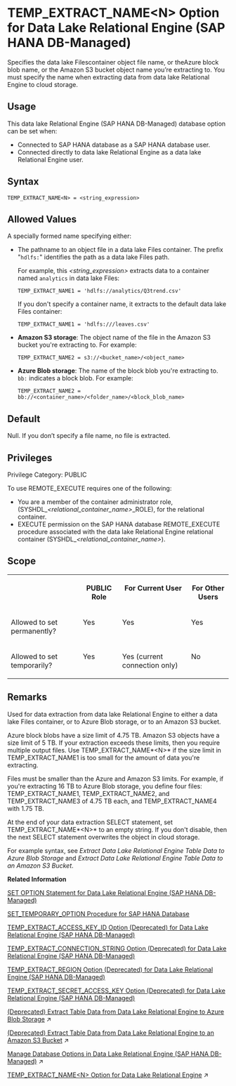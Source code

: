 <!-- loio1f0b3e1f87c948fd881490465f5eea24 -->

# TEMP\_EXTRACT\_NAME<N\> Option for Data Lake Relational Engine \(SAP HANA DB-Managed\)

Specifies the data lake Filescontainer object file name, or theAzure block blob name, or the Amazon S3 bucket object name you’re extracting to. You must specify the name when extracting data from data lake Relational Engine to cloud storage.



<a name="loio1f0b3e1f87c948fd881490465f5eea24__section_dzz_4jj_kyb"/>

## Usage

This data lake Relational Engine \(SAP HANA DB-Managed\) database option can be set when:

-   Connected to SAP HANA database as a SAP HANA database user.
-   Connected directly to data lake Relational Engine as a data lake Relational Engine user.



<a name="loio1f0b3e1f87c948fd881490465f5eea24__section_phl_kzl_2xb"/>

## Syntax

```
TEMP_EXTRACT_NAME<N> = <string_expression>
```



<a name="loio1f0b3e1f87c948fd881490465f5eea24__section_kwq_gzh_mrb"/>

## Allowed Values

A specially formed name specifying either:

-   The pathname to an object file in a data lake Files container. The prefix "`hdlfs:`" identifies the path as a data lake Files path.

    For example, this *<string\_expression\>* extracts data to a container named `analytics` in data lake Files:

    ```
    TEMP_EXTRACT_NAME1 = 'hdlfs://analytics/Q3trend.csv'
    ```

    If you don't specify a container name, it extracts to the default data lake Files container:

    ```
    TEMP_EXTRACT_NAME1 = 'hdlfs:///leaves.csv'
    ```

-   **Amazon S3 storage**: The object name of the file in the Amazon S3 bucket you're extracting to. For example:

    ```
    TEMP_EXTRACT_NAME2 = s3://<bucket_name>/<object_name>
    ```

-   **Azure Blob storage**: The name of the block blob you're extracting to. `bb:` indicates a block blob. For example:

    ```
    TEMP_EXTRACT_NAME2 = bb://<container_name>/<folder_name>/<block_blob_name>
    ```




<a name="loio1f0b3e1f87c948fd881490465f5eea24__section_tjr_lzl_2xb"/>

## Default

Null. If you don’t specify a file name, no file is extracted.



<a name="loio1f0b3e1f87c948fd881490465f5eea24__section_k3c_gxb_3qb"/>

## Privileges

Privilege Category: PUBLIC

To use REMOTE\_EXECUTE requires one of the following:

-   You are a member of the container administrator role, \(SYSHDL\_*<relational\_container\_name\>*\_ROLE\), for the relational container.
-   EXECUTE permission on the SAP HANA database REMOTE\_EXECUTE procedure associated with the data lake Relational Engine relational container \(SYSHDL\_*<relational\_container\_name\>*\).



<a name="loio1f0b3e1f87c948fd881490465f5eea24__section_mvv_mzl_2xb"/>

## Scope


<table>
<tr>
<th valign="top">

 

</th>
<th valign="top">

PUBLIC Role

</th>
<th valign="top">

For Current User

</th>
<th valign="top">

For Other Users

</th>
</tr>
<tr>
<td valign="top">

Allowed to set permanently?

</td>
<td valign="top">

Yes

</td>
<td valign="top">

Yes

</td>
<td valign="top">

Yes

</td>
</tr>
<tr>
<td valign="top">

Allowed to set temporarily?

</td>
<td valign="top">

Yes

</td>
<td valign="top">

Yes \(current connection only\)

</td>
<td valign="top">

No

</td>
</tr>
</table>



<a name="loio1f0b3e1f87c948fd881490465f5eea24__section_qdz_nzl_2xb"/>

## Remarks

Used for data extraction from data lake Relational Engine to either a data lake Files container, or to Azure Blob storage, or to an Amazon S3 bucket.

Azure block blobs have a size limit of 4.75 TB. Amazon S3 objects have a size limit of 5 TB. If your extraction exceeds these limits, then you require multiple output files. Use TEMP\_EXTRACT\_NAME*<N\>* if the size limit in TEMP\_EXTRACT\_NAME1 is too small for the amount of data you're extracting.

Files must be smaller than the Azure and Amazon S3 limits. For example, if you're extracting 16 TB to Azure Blob storage, you define four files: TEMP\_EXTRACT\_NAME1, TEMP\_EXTRACT\_NAME2, and TEMP\_EXTRACT\_NAME3 of 4.75 TB each, and TEMP\_EXTRACT\_NAME4 with 1.75 TB.

At the end of your data extraction SELECT statement, set TEMP\_EXTRACT\_NAME*<N\>* to an empty string. If you don't disable, then the next SELECT statement overwrites the object in cloud storage.

For example syntax, see *Extract Data Lake Relational Engine Table Data to Azure Blob Storage* and *Extract Data Lake Relational Engine Table Data to an Amazon S3 Bucket*.

**Related Information**  


[SET OPTION Statement for Data Lake Relational Engine \(SAP HANA DB-Managed\)](../030-sql-statements/set-option-statement-for-data-lake-relational-engine-sap-hana-db-managed-84a37a4.md "Changes options that affect the behavior of the database and its compatibility with Transact-SQL. Setting the value of an option can change the behavior for all users or an individual user, in either a temporary or permanent scope.")

[SET\_TEMPORARY\_OPTION Procedure for SAP HANA Database](../080-sap-hana-database-for-data-lake-relational-engine/set-temporary-option-procedure-for-sap-hana-database-abcd703.md "Grant database options temporarily for the current connection only on a data lake Relational Engine relational container.")

[TEMP\_EXTRACT\_ACCESS\_KEY\_ID Option \(Deprecated\) for Data Lake Relational Engine \(SAP HANA DB-Managed\)](temp-extract-access-key-id-option-deprecated-for-data-lake-relational-engine-sap-hana-db-22fc37e.md "Supplies the AWS access key. You must specify the access key when extracting data from data lake Relational Engine to an Amazon S3 bucket.")

[TEMP\_EXTRACT\_CONNECTION\_STRING Option \(Deprecated\) for Data Lake Relational Engine \(SAP HANA DB-Managed\)](temp-extract-connection-string-option-deprecated-for-data-lake-relational-engine-sap-hana-102fce6.md "Specifies the connection string of your Azure storage account.")

[TEMP\_EXTRACT\_REGION Option \(Deprecated\) for Data Lake Relational Engine \(SAP HANA DB-Managed\)](temp-extract-region-option-deprecated-for-data-lake-relational-engine-sap-hana-db-managed-38858a2.md "Specifies the AWS region where your Amazon S3 bucket resides. You must specify the region when extracting data from the Amazon S3 bucket.")

[TEMP\_EXTRACT\_SECRET\_ACCESS\_KEY Option \(Deprecated\) for Data Lake Relational Engine \(SAP HANA DB-Managed\)](temp-extract-secret-access-key-option-deprecated-for-data-lake-relational-engine-sap-hana-64f7adf.md "Supplies the AWS secret access key. You must specify the secret access key when extracting data from data lake Relational Engine to an Amazon S3 bucket.")

[(Deprecated) Extract Table Data from Data Lake Relational Engine to Azure Blob Storage](https://help.sap.com/viewer/a8942f1c84f2101594aad09c82c80aea/2024_3_QRC/en-US/72f882141a704328a7ff18c7b0b1914e.html "Use data lake Relational Engine TEMP_EXTRACT database options in your extraction query to extract data lake Relational Engine data to one or more block blobs in an Azure storage account container.") :arrow_upper_right:

[(Deprecated) Extract Table Data from Data Lake Relational Engine to an Amazon S3 Bucket](https://help.sap.com/viewer/a8942f1c84f2101594aad09c82c80aea/2024_3_QRC/en-US/5389c53044504f4b9c5865c8f9366ebe.html "Use data lake Relational Engine TEMP_EXTRACT database options in your extraction query to extract data lake Relational Engine data to one or more objects in an Amazon S3 bucket.") :arrow_upper_right:

[Manage Database Options in Data Lake Relational Engine (SAP HANA DB-Managed)](https://help.sap.com/viewer/9220e7fec0fe4503b5c5a6e21d584e63/2024_3_QRC/en-US/964f12eb2961478b8205f5bfd8ee2ec6.html "Data lake Relational Engine database options are configurable settings that change the way the data lake Relational Engine instance behaves or performs.") :arrow_upper_right:

[TEMP_EXTRACT_NAME&lt;N&gt; Option for Data Lake Relational Engine](https://help.sap.com/viewer/19b3964099384f178ad08f2d348232a9/2024_3_QRC/en-US/a65dd19984f21015ae79a8e590956ad0.html "Specifies the data lake Filescontainer object file name, or theAzure block blob name, or the Amazon S3 bucket object name you’re extracting to. You must specify the name when extracting data from data lake Relational Engine to cloud storage.") :arrow_upper_right:

